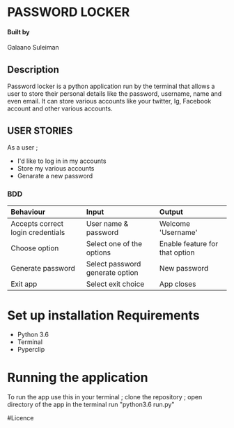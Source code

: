# PASSWORD LOCKER 

#### Built by 
Galaano Suleiman

## Description
Password locker is a python application run by the terminal that allows a user to store their personal details like the password, username, name and even email.
It can store various accounts like your twitter, Ig, Facebook account and other various accounts.

## USER STORIES 
As a user ;
 - I'd like to log in in my accounts
 - Store my various accounts 
 - Genarate a new password

### BDD
| Behaviour                        | Input                          | Output                                 |
| :--------------------------------| :------------------------------|:---------------------------------------|
| Accepts correct login credentials| User name & password           | Welcome 'Username'                     | 
| Choose option                    | Select one of the options      | Enable feature for that option         |
| Generate password                | Select password generate option| New password                           |
| Exit app                         | Select exit choice             | App closes                             |



# Set up installation Requirements
 - Python 3.6
 - Terminal
 - Pyperclip

 # Running the application
 To run the app use this in your terminal ;
 clone the repository ;
 open directory of the app in the terminal
 run "python3.6 run.py"


 #Licence 